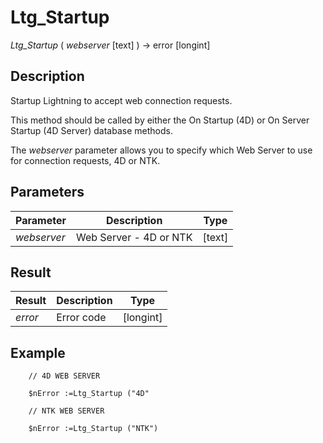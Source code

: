﻿<!--
    Ltg_Startup ( webserver [text] ) -> error [longint]
    
    Startup Lightning to accept web connection requests.
-->

# Ltg_Startup

*Ltg_Startup* ( _webserver_ [text] ) -> error [longint]

## Description

Startup Lightning to accept web connection requests. 

This method should be called by either the On Startup (4D) or On Server Startup (4D Server) database methods.

The _webserver_ parameter allows you to specify which Web Server to use for connection requests, 4D or NTK.

## Parameters

 Parameter                 | Description                                      | Type
------------               |-------------                                     |-------------
*webserver*                | Web Server - 4D or NTK                           | [text]

## Result

 Result        | Description                       | Type
------------   |-------------                      |-------------
*error*        | Error code                        | [longint]


## Example

```4d
    // 4D WEB SERVER
    
    $nError :=Ltg_Startup ("4D"
    
    // NTK WEB SERVER
    
    $nError :=Ltg_Startup ("NTK")
```